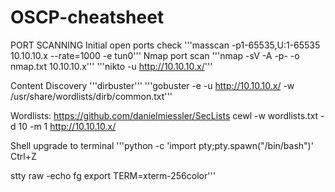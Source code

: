# OSCP-cheatsheet

PORT SCANNING
Initial open ports check
'''masscan -p1-65535,U:1-65535 10.10.10.x --rate=1000 -e tun0'''
Nmap port scan
'''nmap -sV -A -p- -o nmap.txt 10.10.10.x'''
'''nikto -u http://10.10.10.x/''' 


Content Discovery
'''dirbuster'''
'''gobuster -e -u http://10.10.10.x/ -w /usr/share/wordlists/dirb/common.txt'''

Wordlists: 
https://github.com/danielmiessler/SecLists
cewl -w wordlists.txt -d 10 -m 1 http://10.10.10.x/  







Shell upgrade to terminal
'''python -c 'import pty;pty.spawn("/bin/bash")'
   Ctrl+Z
   
   stty raw -echo
   fg
   export TERM=xterm-256color'''
   
